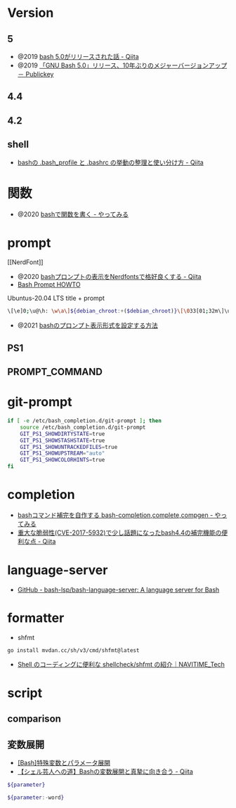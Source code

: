 # Version 
## 5
- @2019 [bash 5.0がリリースされた話 - Qiita](https://qiita.com/ryuichi1208/items/9f0b42517a51ccd34243)
- @2019 [「GNU Bash 5.0」リリース、10年ぶりのメジャーバージョンアップ － Publickey](https://www.publickey1.jp/blog/19/gnu_bash_5010.html)

## 4.4
## 4.2

## shell
- [bashの .bash_profile と .bashrc の挙動の整理と使い分け方 - Qiita](https://qiita.com/ono_matope/items/feebac51afb346d9db0e)

# 関数
- @2020 [bashで関数を書く - やってみる](https://ytyaru.hatenablog.com/entry/2020/06/14/000000)

# prompt
[[NerdFont]]
- @2020 [bashプロンプトの表示をNerdfontsで格好良くする - Qiita](https://qiita.com/GunseiKPaseri/items/e594c8e261905e3d0281)
- [Bash Prompt HOWTO](https://linuxjf.osdn.jp/JFdocs/Bash-Prompt-HOWTO.html#toc2)

Ubuntus-20.04 LTS
title + prompt
```sh
\[\e]0;\u@\h: \w\a\]${debian_chroot:+($debian_chroot)}\[\033[01;32m\]\u@\h\[\033[00m\]:\[\033[01;34m\]\w\[\033[00m\]\$
```

- @2021 [bashのプロンプト表示形式を設定する方法](https://zenn.dev/memo/articles/20211004_ps1)

## PS1

## PROMPT_COMMAND

# git-prompt

```sh
if [ -e /etc/bash_completion.d/git-prompt ]; then
    source /etc/bash_completion.d/git-prompt
	GIT_PS1_SHOWDIRTYSTATE=true
	GIT_PS1_SHOWSTASHSTATE=true
	GIT_PS1_SHOWUNTRACKEDFILES=true
	GIT_PS1_SHOWUPSTREAM="auto"
	GIT_PS1_SHOWCOLORHINTS=true
fi
```

# completion
- [bashコマンド補完を自作する bash-completion,complete,compgen - やってみる](https://ytyaru.hatenablog.com/entry/2023/01/09/000000)
- [重大な脆弱性(CVE-2017-5932)で少し話題になったbash4.4の補完機能の便利な点 - Qiita](https://qiita.com/tajima_taso/items/a85dbe8ec9a2825973e2)

# language-server
- [GitHub - bash-lsp/bash-language-server: A language server for Bash](https://github.com/bash-lsp/bash-language-server)

# formatter
- shfmt
```
go install mvdan.cc/sh/v3/cmd/shfmt@latest
```

- [Shell のコーディングに便利な shellcheck/shfmt の紹介｜NAVITIME_Tech](https://note.com/navitime_tech/n/n0675e103bafa)

# script
## comparison

## 変数展開
- [[Bash]特殊変数とパラメータ展開](https://zenn.dev/shmi593/articles/70ecd35ee5d159)
- [【シェル芸人への道】Bashの変数展開と真摯に向き合う - Qiita](https://qiita.com/t_nakayama0714/items/80b4c94de43643f4be51)

```sh
${parameter}

${parameter:-word}
```


